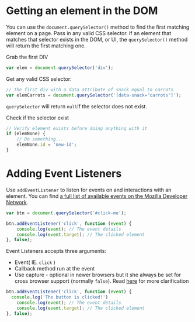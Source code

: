 # Getting an element in the DOM

You can use the `document.querySelector()` method to find the first matching element on a page. Pass in any valid CSS selector. If an element that matches that selector exists in the DOM, or UI, the `querySelector()` method will return the first matching one.

Grab the first DIV 

```javascript
var elem = document.querySelector('div');
```

Get any valid CSS selector:

```javascript
// The first div with a data attribute of snack equal to carrots
var elemCarrots = document.querySelector('[data-snack="carrots"]');
```

`querySelector` will return `null`if the selector does not exist.

Check if the selector exist

```javascript
// Verify element exists before doing anything with it
if (elemNone) {
	// Do something...
	elemNone.id = 'new-id';
}
```



# Adding Event Listeners 



Use `addEventListener` to listen for events on and interactions with an element. You can find [a full list of available events on the Mozilla Developer Network](https://developer.mozilla.org/en-US/docs/Web/Events). 

```javascript
var btn = document.querySelector('#click-me');

btn.addEventListener('click', function (event) {
	console.log(event); // The event details
	console.log(event.target); // The clicked element
}, false);
```

Event Listeners accepts three arguments:

- Event( IE. `click` )
- Callback method run at the event
- Use capture - optional in newer browsers but it she always be set for cross browser support (normally `false`). Read [here](https://gomakethings.com/when-to-use-use-capture-in-your-event-listeners/) for more clarification

```javascript
btn.addEventListener('click', function (event) {
  console.log('The button is clicked!')
	console.log(event); // The event details
	console.log(event.target); // The clicked element
}, false);
```

